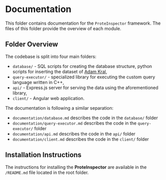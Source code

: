 # Documentation
This folder contains documentation for the `ProteInspector` framework. The files of this folder provide the overview of each module.

## Folder Overview
The codebase is split into four main folders:
* `database/` - SQL scripts for creating the database structure, python scripts for inserting the dataset of [Adam Kral](https://github.com/adam-kral/apo-holo-protein-structure-stats),
* `query-executor/` - specialized library for executing the custom query language written in C++,
* `api/` - Express.js server for serving the data using the aforementioned library,
* `client/` - Angular web application.

The documentation is following a similar separation:
* `documentation/database.md` describes the code in the `database/` folder 
* `documentation/query-executor.md` describes the code in the `query-executor/` folder 
* `documentation/api.md` describes the code in the `api/` folder 
* `documentation/client.md` describes the code in the `client/` folder


## Installation Instructions
The instructions for installing the **ProteInspector** are available in the `/README.md` file located in the root folder.
